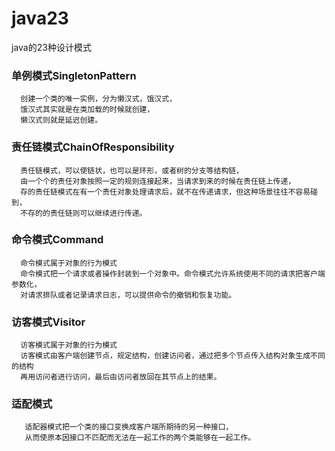 # java23
java的23种设计模式

### 单例模式SingletonPattern
      创建一个类的唯一实例，分为懒汉式，饿汉式，  
      饿汉式其实就是在类加载的时候就创建，  
      懒汉式则就是延迟创建。  


### 责任链模式ChainOfResponsibility
      责任链模式，可以使链状，也可以是环形，或者树的分支等结构链，
      由一个个的责任对象按照一定的规则连接起来，当请求到来的时候在责任链上传递，
      存的责任链模式在有一个责任对象处理请求后，就不在传递请求，但这种场景往往不容易碰到，
      不存的的责任链则可以继续进行传递。

### 命令模式Command
      命令模式属于对象的行为模式
      命令模式把一个请求或者操作封装到一个对象中。命令模式允许系统使用不同的请求把客户端参数化，
      对请求排队或者记录请求日志，可以提供命令的撤销和恢复功能。

### 访客模式Visitor
      访客模式属于对象的行为模式
      访客模式由客户端创建节点，规定结构，创建访问者，通过把多个节点传入结构对象生成不同的结构
      再用访问者进行访问，最后由访问者放回在其节点上的结果。
### 适配模式
       适配器模式把一个类的接口变换成客户端所期待的另一种接口，
       从而使原本因接口不匹配而无法在一起工作的两个类能够在一起工作。      